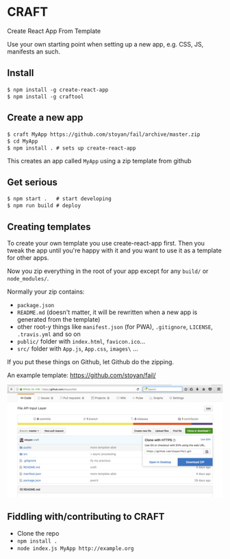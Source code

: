 # CRAFT

Create React App From Template

Use your own starting point when setting up a new app, e.g. CSS, JS, manifests an such.

## Install

    $ npm install -g create-react-app
    $ npm install -g craftool
  
## Create a new app

    $ craft MyApp https://github.com/stoyan/fail/archive/master.zip
    $ cd MyApp
    $ npm install . # sets up create-react-app
  
This creates an app called `MyApp` using a zip template from github

## Get serious

    $ npm start .   # start developing
    $ npm run build # deploy

## Creating templates

To create your own template you use create-react-app first. Then you tweak the app until you're happy with it and you want to use it as a template for other apps.

Now you zip everything in the root of your app except for any `build/` or `node_modules/`.

Normally your zip contains:

 * `package.json`
 * `README.md` (doesn't matter, it will be rewritten when a new app is generated from the template)
 * other root-y things like `manifest.json` (for PWA), `.gitignore`, `LICENSE`, `.travis.yml` and so on
 * `public/` folder with `index.html`, `favicon.ico`...
 * `src/` folder with `App.js`, `App.css`, `images\` ...

If you put these things on Github, let Github do the zipping.

An example template: https://github.com/stoyan/fail/

![Example template](/README-example-template.png?raw=true)

## Fiddling with/contributing to CRAFT

 * Clone the repo
 * `npm install .`
 * `node index.js MyApp http://example.org`